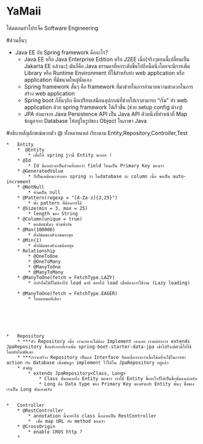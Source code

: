 # YaMaii
โค้ดตอนทำโปรเจ็ค  Software Engineering

#ส่วนอื่นๆ 
* Java EE กับ Spring framework คืออะไร?
    * Java EE หรือ Java Enterprise Edition หรือ J2EE เนี่ย(จริงๆตอนนี้เปลี่ยนเป็น Jakarta EE แล้วนะ) มันก็คือ Java ธรรมดาที่ยกระดับขึ้นไปอีกนิ้ดนึงโดยจะมีการเพิ่ม Library หรือ Runtime Environment ที่ใช้สำหรับทำ web application หรือ application ที่มีขนาดใหญ่นั่นเอง
    * Spring framework สั้นๆ คือ framework ที่มาช่วยในการอำนวยความสะดวกในการสร้าง web application
    * Spring boot ก็สั้นๆอีก คือเปรียบเสมือนอุปกรณ์ที่ช่วยให้เราสามารถ “เริ่ม” ทำ web application ด้วย spring framework ได้เร็วขึ้น (ช่วย setup config ต่างๆ)
    * JPA ย่อมาจาก Java Persistence API
เป็น Java API ตัวหนึ่งที่ทำหน้าที่ Map ข้อมูลจาก Database ให้อยู่ในรูปของ Object ในภาษา Java





#อธิบายสัญลักษณ์พวกตัว @ ทั้งหลายแหล่ เรียงตาม Entity,Repository,Controller,Test
    
    *   Entity
        *  @Entity 
            * เพื่อให้ spring รู้ว่านี่ Entity นะเออ !
        * @Id 
            * Id นี่แหล่ะจะเป็นส่วนที่บอกว่า field ไหนเป็น Primary Key ของเรา
        * @GeneratedValue
            * ก็เป็นเหมือนการบอก spring ว่า ในdatabase อ่ะ column เนี้ย ขอเป็น auto-increment
        * @NotNull
            * ห้ามเป็น null
        * @Pattern(regexp = "[A-Za-z]{3,25}")
            * ตั้ง pattern ที่ต้องการได้
        * @Size(min = 3, max = 25)
            * length ของ String 
        * @Column(unique = true)
            * คอลัมน์นั้นๆ ห้ามซ้ำกัน
        * @Max(100000)
            * ตั้งลิมิตของตัวเลขมากสุด
        * @Min(1) 
            * ตั้งลิมิตของตัวเลขน้อยสุด
        * Relationship
            * @OneToOne
            * @OneToMany
            * @ManyToOne
            * @ManyToMany
        * @ManyToOne(fetch = FetchType.LAZY)
            * ถ้ายังไม่ใช้ก็ไม่ต้องไป load มาสิ ค่อยไป load เมื่อต้องการใช้งาน (Lazy loading)

        * @ManyToOne(fetch = FetchType.EAGER)
            * โหลดหมดทีเดียว 
    
        


   
            
    *   Repository
        * ***ตัว Repository เนี่ย เราแทบจะไม่ต้อง Implement เองเลย เราแค่ทำการ extends JpaRepository ซึ่งหลังจากที่เราเพิ่ม spring-boot-starter-data-jpa เข้าไปก็จะมีตัวนี้ให้ใช้โดยอัตโนมัติเลย
        * ***เราจะสร้าง Repository เป็นแค่ Interface ก็พอเนื่องจากว่าเนื้อโค้ดที่จะใช้ในการทำ action กับ database เนี่ยมันถูก implement ไว้ให้ใน JpaRepository อยู่แล้ว
        * สำคัญ
            * extends JpaRepository<Class, Long>
                * Class นั้นหมายถึง Entity ของเรา เราใช้ Entity ชื่ออะไรก็ใส่เป็นชื่อนั้นแหล่ะครับ
                * Long คือ Data type ของ Primary Key ของตัวแปร Entity นั้นๆ ซึ่งของเราเป็น Long นั่นเองครับ


    *   Controller
        * @RestController 
            * annotation นี้จะทำให้ class นี้กลายเป็น RestController
            *  เพื่อ map URL กับ method ของเรา
        * @CrossOrigin
            * enable CROS http ?
        * 

